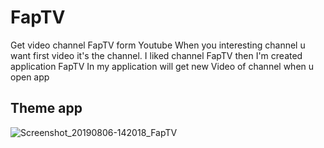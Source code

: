 # FapTV
Get video channel FapTV form Youtube 
When you interesting channel u want first video it's the channel.
I liked channel FapTV then I'm created application FapTV 
In my application will get new Video of channel when u open app

## Theme app 
![Screenshot_20190806-142018_FapTV](https://user-images.githubusercontent.com/26904528/62519962-c26afb00-b856-11e9-8a21-65683ab8133f.jpg)
